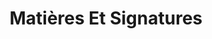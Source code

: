 ---
title: "Matières Et Signatures"
url: /antibes/matieres-et-signatures/
shop: décoration intérieure
---